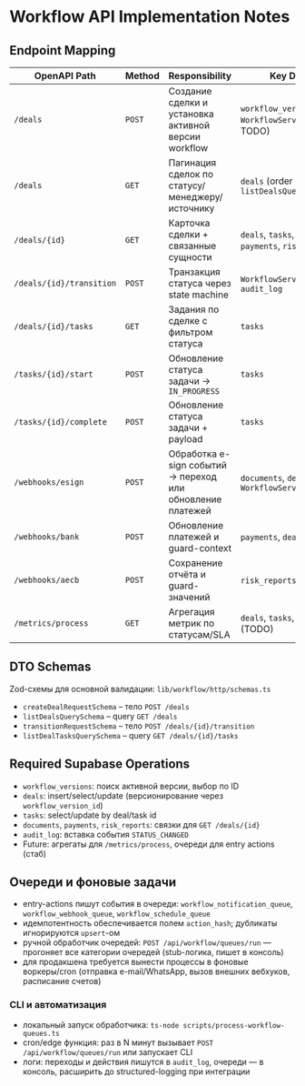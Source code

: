 # Workflow API Implementation Notes

## Endpoint Mapping

| OpenAPI Path | Method | Responsibility | Key Dependencies |
| --- | --- | --- | --- |
| `/deals` | `POST` | Создание сделки и установка активной версии workflow | `workflow_versions`, `deals`, `WorkflowService` (entry actions TODO) |
| `/deals` | `GET` | Пагинация сделок по статусу/менеджеру/источнику | `deals` (order by `created_at`), `listDealsQuerySchema` |
| `/deals/{id}` | `GET` | Карточка сделки + связанные сущности | `deals`, `tasks`, `documents`, `payments`, `risk_reports` |
| `/deals/{id}/transition` | `POST` | Транзакция статуса через state machine | `WorkflowService.transitionDeal`, `audit_log` |
| `/deals/{id}/tasks` | `GET` | Задания по сделке с фильтром статуса | `tasks` |
| `/tasks/{id}/start` | `POST` | Обновление статуса задачи → `IN_PROGRESS` | `tasks` |
| `/tasks/{id}/complete` | `POST` | Обновление статуса задачи + payload | `tasks` |
| `/webhooks/esign` | `POST` | Обработка e-sign событий → переход или обновление платежей | `documents`, `deals`, `WorkflowService` |
| `/webhooks/bank` | `POST` | Обновление платежей и guard-context | `payments`, `deals` |
| `/webhooks/aecb` | `POST` | Сохранение отчёта и guard-значений | `risk_reports`, `deals` |
| `/metrics/process` | `GET` | Агрегация метрик по статусам/SLA | `deals`, `tasks`, `metrics` view (TODO) |

## DTO Schemas

Zod-схемы для основной валидации: `lib/workflow/http/schemas.ts`

- `createDealRequestSchema` – тело `POST /deals`
- `listDealsQuerySchema` – query `GET /deals`
- `transitionRequestSchema` – тело `POST /deals/{id}/transition`
- `listDealTasksQuerySchema` – query `GET /deals/{id}/tasks`

## Required Supabase Operations

- `workflow_versions`: поиск активной версии, выбор по ID
- `deals`: insert/select/update (версионирование через `workflow_version_id`)
- `tasks`: select/update by deal/task id
- `documents`, `payments`, `risk_reports`: связки для `GET /deals/{id}`
- `audit_log`: вставка события `STATUS_CHANGED`
- Future: агрегаты для `/metrics/process`, очереди для entry actions (стаб)

## Очереди и фоновые задачи

- entry-actions пишут события в очереди: `workflow_notification_queue`, `workflow_webhook_queue`, `workflow_schedule_queue`
- идемпотентность обеспечивается полем `action_hash`; дубликаты игнорируются `upsert`-ом
- ручной обработчик очередей: `POST /api/workflow/queues/run` — прогоняет все категории очередей (stub-логика, пишет в консоль)
- для продакшена требуется вынести процессы в фоновые воркеры/cron (отправка e-mail/WhatsApp, вызов внешних вебхуков, расписание счетов)

### CLI и автоматизация

- локальный запуск обработчика: `ts-node scripts/process-workflow-queues.ts`
- cron/edge функция: раз в N минут вызывает `POST /api/workflow/queues/run` или запускает CLI
- логи: переходы и действия пишутся в `audit_log`, очереди — в консоль, расширить до structured-logging при интеграции
